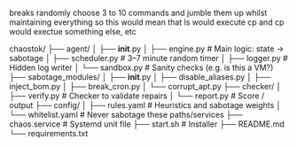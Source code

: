 breaks
    randomly choose 3 to 10 commands and jumble them up whilst maintaining everything
        so this would mean that ls would execute cp and cp would exectue something else, etc

chaostok/
├── agent/
│   ├── __init__.py
│   ├── engine.py          # Main logic: state → sabotage
│   ├── scheduler.py       # 3–7 minute random timer
│   ├── logger.py          # Hidden log writer
│   └── sandbox.py         # Sanity checks (e.g. is this a VM?)
├── sabotage_modules/
│   ├── __init__.py
│   ├── disable_aliases.py
│   ├── inject_bom.py
│   ├── break_cron.py
│   └── corrupt_apt.py
├── checker/
│   ├── verify.py          # Checker to validate repairs
│   └── report.py          # Score / output
├── config/
│   ├── rules.yaml         # Heuristics and sabotage weights
│   └── whitelist.yaml     # Never sabotage these paths/services
├── chaos.service          # Systemd unit file
├── start.sh               # Installer
├── README.md
└── requirements.txt


